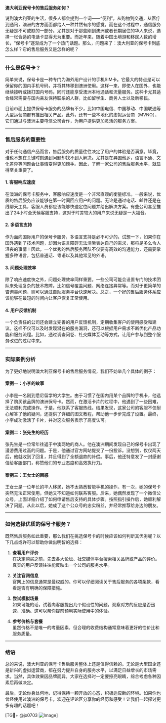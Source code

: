**澳大利亚保号卡的售后服务如何？**

说到澳大利亚的生活，很多人都会提到一个词——“便利”。从购物到交通，从医疗到通讯，澳洲的方方面面都给人一种井然有序的感觉。而在这个过程中，通信服务无疑是不可或缺的一部分。尤其是对于那些刚到澳洲或者长期居住的华人来说，选择一张合适的电话卡显得尤为重要。而近年来，随着中国出境游和移民人数的增长，“保号卡”逐渐成为了一个热门话题。那么，问题来了：澳大利亚的保号卡到底怎么样？它的售后服务又是怎样的呢？

---

### 什么是保号卡？
简单来说，保号卡是一种专门为海外用户设计的手机SIM卡。它最大的特点是可以保留你的国内手机号码，并将其转移到澳洲使用。这样一来，即使人在国外，也能继续接听或拨打国内号码，同时还能享受澳洲本地通话和流量服务。这种卡尤其适合经常需要与国内亲友保持联系的人群，比如留学生、商务人士以及新移民。

目前市面上提供保号卡服务的品牌有不少，比如中国电信、中国移动、中国联通等大型运营商都有推出相关产品。此外，还有一些本地化的虚拟运营商（MVNO），它们通过与澳洲主要电信公司合作，为用户提供更加灵活的服务方案。

---

### 售后服务的重要性
对于任何通信产品而言，售后服务的质量往往决定了用户的体验是否满意。毕竟，谁也不想在关键时刻遇到问题却找不到人解决。尤其是在异国他乡，语言不通、文化差异等问题会让事情变得更加棘手。因此，了解一家公司的售后服务水平，就显得至关重要了。

#### 1. **客服响应速度**
在澳洲的保号卡服务中，客服响应速度是一个非常直观的衡量标准。一般来说，优质的售后服务应该能够在第一时间回应用户的问题。无论是通过电话、邮件还是在线聊天工具，客服人员都应该能够快速定位问题并给出解决方案。有些公司甚至推出了24小时全天候客服支持，这对于时差较大的用户来说无疑是一大福音。

#### 2. **多语言支持**
作为面向国际用户的保号卡服务，多语言支持是必不可少的。试想一下，如果你在国外遇到了技术问题，却因为语言障碍无法清晰表达自己的需求，那将是多么令人沮丧的事情！因此，一个优秀的售后服务团队不仅要有高效的沟通能力，还需要掌握多种语言，包括普通话、粤语以及其他常见的外语。

#### 3. **问题处理效率**
除了响应速度快之外，问题处理效率同样重要。一些公司可能会设置专门的技术团队来处理复杂的技术故障，比如信号覆盖问题、网络连接异常等。而对于更简单的咨询类问题，则可以通过自助服务平台快速解决。总之，一个好的售后服务体系应该能够在最短的时间内让客户恢复正常使用。

#### 4. **用户反馈机制**
一个负责任的公司还会建立完善的用户反馈机制，定期收集客户的使用感受和建议。这样不仅可以及时发现潜在的服务漏洞，还可以根据用户需求不断优化产品功能和服务流程。比如，通过调查问卷、社交媒体互动等方式，让用户参与到整个服务改进的过程中来。

---

### 实际案例分析
为了更好地说明澳大利亚保号卡的售后服务情况，我们不妨举几个具体的例子：

#### 案例一：小李的故事
小李是一名刚到悉尼留学的大学生。由于习惯了在国内用某个品牌的手机卡，他选择了购买该品牌的澳洲保号卡。然而，在激活卡片的过程中，他遇到了一些困难，无法顺利完成操作。于是，他联系了客服热线。结果发现，这家公司的客服不仅耐心解答了他的疑问，还提供了详细的图文教程，帮助他一步步完成了设置。最终，小李成功激活了卡片，并对这次服务表示了高度认可。

#### 案例二：张先生的经历
张先生是一位常年往返于中澳两地的商人。他在澳洲期间发现自己的保号卡出现了漫游费用过高的问题。于是，他通过官方网站提交了一份投诉。没想到，仅仅两天后，他就收到了回复，并且得到了全额退款的补偿。事后，他还特意发了一封感谢信给客服部门，称赞他们的专业态度和高效执行力。

#### 案例三：王女士的困惑
王女士是一位年长的华人移民，她不太熟悉智能手机的操作。有一次，她的保号卡突然无法正常使用，但她又不知道如何联系客服。后来，她偶然发现了一个微信公众号，上面详细介绍了如何申请售后支持的具体步骤。按照指引操作后，她顺利解决了问题。从此以后，她成了这个公众号的忠实粉丝，并经常推荐给身边的朋友。

---

### 如何选择优质的保号卡服务？
既然售后服务如此重要，那么我们在挑选保号卡的时候应该如何判断其优劣呢？以下几点或许可以帮助你做出明智的选择：

1. **查看用户评价**  
   在决定购买之前，先去各大论坛、社交媒体平台搜索相关品牌或产品的评价。真实的用户反馈往往能反映出一个公司的服务水平。

2. **关注官网信息**  
   官网上的信息通常是最权威的。你可以仔细阅读关于售后服务的各项条款，看看是否有明确的保障措施。

3. **尝试模拟场景**  
   如果可能的话，试着向客服提出几个假设性的问题，观察对方的反应是否迅速、准确。这可以帮你提前预判实际使用中的体验。

4. **参考价格与套餐**  
   虽然价格不是唯一的考量因素，但合理的收费结构通常意味着更好的性价比和服务质量。

---

### 结语
总的来说，澳大利亚的保号卡售后服务整体上还是值得信赖的。无论是大型国企还是新兴的虚拟运营商，都在努力提升自身的服务水平，以满足日益增长的市场需求。当然，具体效果因品牌而异，大家在选择时一定要擦亮眼睛，综合考虑各种因素后再做决定。

最后，无论你身处何地，记得保持一颗开放的心态，积极适应新的环境。如果你也曾经使用过澳洲的保号卡，欢迎在评论区分享你的经历和感受！让我们一起探讨更多有趣的话题吧！

[TG💪+ @jx0703 ![Image](https://github.com/user-attachments/assets/dbca1d08-cadb-493c-b0ec-ad6f7a83f270)]
